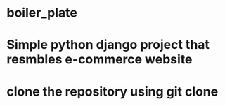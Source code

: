 # boiler_plate

# Simple python django project that resmbles e-commerce website

# clone the repository using git clone 
